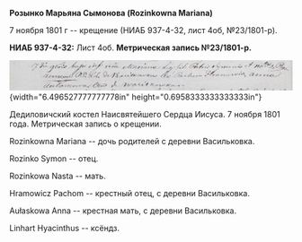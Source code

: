**Розынко Марьяна Сымонова (Rozinkowna Mariana)**

7 ноября 1801 г -- крещение (НИАБ 937-4-32, лист 4об, №23/1801-р).

**НИАБ 937-4-32:** Лист 4об. **Метрическая запись №23/1801-р.**

![](./media/026e07134435cd4a688d682ca77ffa5654d5c8f0.png){width="6.496527777777778in"
height="0.6958333333333333in"}

Дедиловичский костел Наисвятейшего Сердца Иисуса. 7 ноября 1801 года.
Метрическая запись о крещении.

Rozinkowna Mariana -- дочь родителей с деревни Васильковка.

Rozinko Symon -- отец.

Rozinkowa Nasta -- мать.

Hramowicz Pachom -- крестный отец, с деревни Васильковка.

Aułaskowa Anna -- крестная мать, с деревни Васильковка.

Linhart Hyacinthus -- ксёндз.
